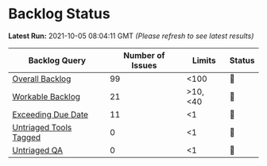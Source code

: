 # Backlog Status

**Latest Run:** 2021-10-05 08:04:11 GMT
*(Please refresh to see latest results)*

Backlog Query | Number of Issues | Limits | Status
--- | --- | --- | ---
| [Overall Backlog](https://progress.opensuse.org/issues?query_id=230) | 99 | <100 | &#x1F49A;
| [Workable Backlog](https://progress.opensuse.org/issues?query_id=478) | 21 | >10, <40 | &#x1F49A;
| [Exceeding Due Date](https://progress.opensuse.org/issues?query_id=514) | 11 | <1 | &#x1F534;
| [Untriaged Tools Tagged](https://progress.opensuse.org/issues?query_id=481) | 0 | <1 | &#x1F49A;
| [Untriaged QA](https://progress.opensuse.org/projects/qa/issues?query_id=576) | 0 | <1 | &#x1F49A;
